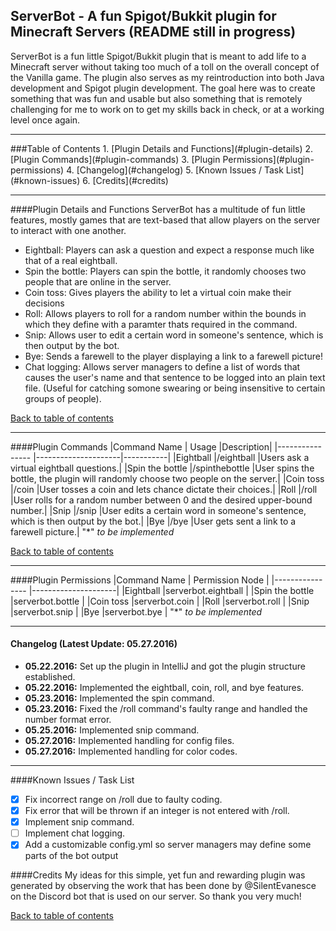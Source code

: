 ## ServerBot - A fun Spigot/Bukkit plugin for Minecraft Servers (README still in progress)
ServerBot is a fun little Spigot/Bukkit plugin that is meant to add life to a Minecraft server without taking too much of a toll on the overall concept of the Vanilla game. The plugin also serves as my reintroduction into both Java development and Spigot plugin development. The goal here was to create something that was fun and usable but also something that is remotely challenging for me to work on to get my skills back in check, or at a working level once again.

<hr>
###<a name="top">Table of Contents</a>
1. [Plugin Details and Functions](#plugin-details)
2. [Plugin Commands](#plugin-commands)
3. [Plugin Permissions](#plugin-permissions)
4. [Changelog](#changelog)
5. [Known Issues / Task List](#known-issues)
6. [Credits](#credits)
<hr>
  
####<a name="plugin-details">Plugin Details and Functions</a>
ServerBot has a multitude of fun little features, mostly games that are text-based that allow players on the server to interact
with one another. 
- Eightball: Players can ask a question and expect a response much like that of a real eightball.
- Spin the bottle: Players can spin the bottle, it randomly chooses two people that are online in the server.
- Coin toss: Gives players the ability to let a virtual coin make their decisions
- Roll: Allows players to roll for a random number within the bounds in which they define with a paramter thats required in the command.
- Snip: Allows user to edit a certain word in someone's sentence, which is then output by the bot.
- Bye: Sends a farewell to the player displaying a link to a farewell picture!
- Chat logging: Allows server managers to define a list of words that causes the user's name and that sentence to be logged into an plain text file. (Useful for catching somone swearing or being insensitive to certain groups of people).

[Back to table of contents](#top)
<hr>

####<a name="plugin-commands">Plugin Commands</a>
|Command Name     |         Usage       |Description|
|---------------- |---------------------|-----------|
|Eightball        |/eightball <question>|Users ask a virtual eightball questions.|
|Spin the bottle  |/spinthebottle       |User spins the bottle, the plugin will randomly choose two people on the server.|
|Coin toss        |/coin                |User tosses a coin and lets chance dictate their choices.|
|Roll             |/roll <upper-bound>  |User rolls for a random number between 0 and the desired upper-bound number.|
|Snip             |/snip <to-replace> <replace-with>  |User edits a certain word in someone's sentence, which is then output by the bot.|
|Bye              |/bye                 |User gets sent a link to a farewell picture.|
"*" _to be implemented_

[Back to table of contents](#top)
<hr>

####<a name="plugin-permissions">Plugin Permissions</a>
|Command Name     |   Permission Node   |
|---------------- |---------------------|
|Eightball        |serverbot.eightball  |
|Spin the bottle  |serverbot.bottle     |
|Coin toss        |serverbot.coin       |
|Roll             |serverbot.roll       |
|Snip             |serverbot.snip       |
|Bye              |serverbot.bye        |
"*" _to be implemented_
<hr>

#### <a name="changelog">Changelog (Latest Update: 05.27.2016)</a>
- **05.22.2016:** Set up the plugin in IntelliJ and got the plugin structure established. 
- **05.22.2016:** Implemented the eightball, coin, roll, and bye features.
- **05.23.2016:** Implemented the spin command.
- **05.23.2016:** Fixed the /roll command's faulty range and handled the number format error.
- **05.25.2016:** Implemented snip command.
- **05.27.2016:** Implemented handling for config files.
- **05.27.2016:** Implemented handling for color codes.
<hr>

####<a name="known-issues">Known Issues / Task List</a>
- [x] Fix incorrect range on /roll due to faulty coding.
- [x] Fix error that will be thrown if an integer is not entered with /roll.
- [x] Implement snip command.
- [ ] Implement chat logging.
- [x] Add a customizable config.yml so server managers may define some parts of the bot output

####<a name="credits">Credits</a>
My ideas for this simple, yet fun and rewarding plugin was generated by observing the work that has been done by @SilentEvanesce on the Discord bot that is used on our server. So thank you very much!

[Back to table of contents](#top)

